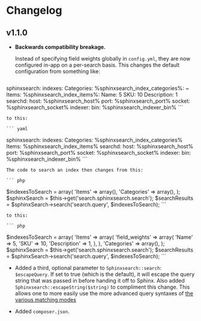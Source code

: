 Changelog
=========

v1.1.0
------

* **Backwards compatibility breakage.**

    Instead of specifying field weights globally in `config.yml`, they are now configured in-app on a per-search basis.  This changes the default configuration from something like:

    ``` yaml
sphinxsearch:
    indexes:
        Categories:
            %sphinxsearch_index_categories%: ~
        Items:
            %sphinxsearch_index_items%:
                Name:        5
                SKU:         10
                Description: 1
    searchd:
        host:   %sphinxsearch_host%
        port:   %sphinxsearch_port%
        socket: %sphinxsearch_socket%
    indexer:
        bin:    %sphinxsearch_indexer_bin%
    ```

    to this:

    ``` yaml
sphinxsearch:
    indexes:
        Categories: %sphinxsearch_index_categories%
        Items:      %sphinxsearch_index_items%
    searchd:
        host:   %sphinxsearch_host%
        port:   %sphinxsearch_port%
        socket: %sphinxsearch_socket%
    indexer:
        bin:    %sphinxsearch_indexer_bin%
    ```

    The code to search an index then changes from this:

    ``` php
$indexesToSearch = array(
  'Items' => array(),
  'Categories' => array(),
);
$sphinxSearch = $this->get('search.sphinxsearch.search');
$searchResults = $sphinxSearch->search('search.query', $indexesToSearch);
    ```

    to this:

    ``` php
$indexesToSearch = array(
  'Items' => array(
    'field_weights' => array(
      'Name' => 5,
      'SKU' => 10,
      'Description' => 1,
    ),
  ),
  'Categories' => array(),
);
$sphinxSearch = $this->get('search.sphinxsearch.search');
$searchResults = $sphinxSearch->search('search.query', $indexesToSearch);
    ```

* Added a third, optional parameter to `Sphinxsearch::search`: `$escapeQuery`.  If set to true (which is the default), it will escape the query string that was passed in before handing it off to Sphinx.  Also added `Sphinxsearch::escapeString($string)` to compliment this change.  This allows one to more easily use the more advanced query syntaxes of [the various matching modes](http://sphinxsearch.com/docs/current.html#matching-modes)

* Added `composer.json`.
